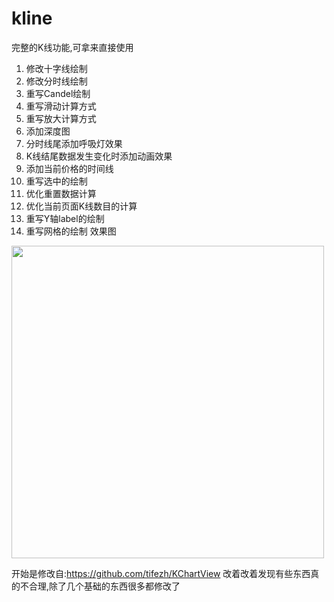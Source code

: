 # kline
完整的K线功能,可拿来直接使用



1. 修改十字线绘制
2. 修改分时线绘制
3. 重写Candel绘制
4. 重写滑动计算方式
5. 重写放大计算方式
6. 添加深度图
7. 分时线尾添加呼吸灯效果
8. K线结尾数据发生变化时添加动画效果
9. 添加当前价格的时间线
10. 重写选中的绘制
11. 优化重置数据计算
12. 优化当前页面K线数目的计算
13. 重写Y轴label的绘制
14. 重写网格的绘制
效果图




<img src="https://github.com/icechao/kline/blob/master/app/src/main/assets/jmnti-4sscj.gif" width="500" hegiht="500" align=center />




开始是修改自:https://github.com/tifezh/KChartView
改着改着发现有些东西真的不合理,除了几个基础的东西很多都修改了
